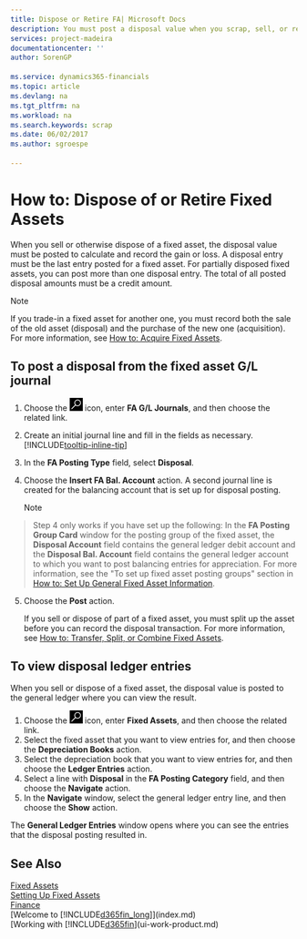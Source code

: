 ```yaml
---
title: Dispose or Retire FA| Microsoft Docs
description: You must post a disposal value when you scrap, sell, or retire a fixed asset.
services: project-madeira
documentationcenter: ''
author: SorenGP

ms.service: dynamics365-financials
ms.topic: article
ms.devlang: na
ms.tgt_pltfrm: na
ms.workload: na
ms.search.keywords: scrap
ms.date: 06/02/2017
ms.author: sgroespe

---
```

# How to: Dispose of or Retire Fixed Assets
When you sell or otherwise dispose of a fixed asset, the disposal value must be posted to calculate and record the gain or loss. A disposal entry must be the last entry posted for a fixed asset. For partially disposed fixed assets, you can post more than one disposal entry. The total of all posted disposal amounts must be a credit amount.  

> [!NOTE]  
>   If you trade-in a fixed asset for another one, you must record both the sale of the old asset (disposal) and the purchase of the new one (acquisition). For more information, see [How to: Acquire Fixed Assets](fa-how-acquire.md).  

## To post a disposal from the fixed asset G/L journal
1. Choose the ![Search for Page or Report](media/ui-search/search_small.png "Search for Page or Report icon") icon, enter **FA G/L Journals**, and then choose the related link.  
2. Create an initial journal line and fill in the fields as necessary. [!INCLUDE[tooltip-inline-tip](includes/tooltip-inline-tip_md.md)]  
3. In the **FA Posting Type** field, select **Disposal**.  
4. Choose the **Insert FA Bal. Account** action. A second journal line is created for the balancing account that is set up for disposal posting.  

    > [!NOTE]  
>   Step 4 only works if you have set up the following: In the **FA Posting Group Card** window for the posting group of the fixed asset, the **Disposal Account** field contains the general ledger debit account and the **Disposal Bal. Account** field contains the general ledger account to which you want to post balancing entries for appreciation. For more information, see the "To set up fixed asset posting groups" section in [How to: Set Up General Fixed Asset Information](fa-how-setup-general.md).  
5. Choose the **Post** action.  

    If you sell or dispose of part of a fixed asset, you must split up the asset before you can record the disposal transaction. For more information, see [How to: Transfer, Split, or Combine Fixed Assets](fa-how-trans-split-combine.md).  

## To view disposal ledger entries
When you sell or dispose of a fixed asset, the disposal value is posted to the general ledger where you can view the result.  

1. Choose the ![Search for Page or Report](media/ui-search/search_small.png "Search for Page or Report icon") icon, enter **Fixed Assets**, and then choose the related link.  
2. Select the fixed asset that you want to view entries for, and then choose the **Depreciation Books** action.  
3. Select the depreciation book that you want to view entries for, and then choose the **Ledger Entries** action.  
4. Select a line with **Disposal** in the **FA Posting Category** field, and then choose the **Navigate** action.  
5. In the **Navigate** window, select the general ledger entry line, and then choose the **Show** action.  

The **General Ledger Entries** window opens where you can see the entries that the disposal posting resulted in.  

## See Also
[Fixed Assets](fa-manage.md)  
[Setting Up Fixed Assets](fa-setup.md)  
[Finance](finance.md)  
[Welcome to [!INCLUDE[d365fin_long](includes/d365fin_long_md.md)]](index.md)  
[Working with [!INCLUDE[d365fin](includes/d365fin_md.md)](ui-work-product.md)
